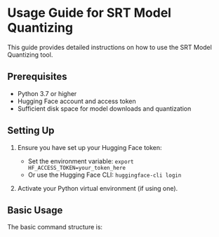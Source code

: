 # Usage Guide for SRT Model Quantizing

This guide provides detailed instructions on how to use the SRT Model Quantizing tool.

## Prerequisites

- Python 3.7 or higher
- Hugging Face account and access token
- Sufficient disk space for model downloads and quantization

## Setting Up

1. Ensure you have set up your Hugging Face token:
   - Set the environment variable: `export HF_ACCESS_TOKEN=your_token_here`
   - Or use the Hugging Face CLI: `huggingface-cli login`

2. Activate your Python virtual environment (if using one).

## Basic Usage

The basic command structure is: